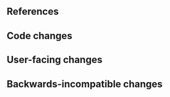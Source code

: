 <!--
Thanks for contributing to JupyterLab!
Please fill out the following items to submit a pull request.
See the contributing guidelines for more information:
https://github.com/jupyterlab/jupyterlab/blob/master/CONTRIBUTING.md
-->

## References

<!-- Note here issue numbers this pull request addresses (should be at least one, see contributing guidelines above). -->

<!-- Note here any other pull requests that address this issue and how this pull request is different. -->

## Code changes

<!-- Describe here the code changes and how they address the issue. -->

## User-facing changes

<!-- Describe here any visual or user interaction changes and how they address the issue. -->

<!-- For visual changes, include before and after screenshots here. -->

## Backwards-incompatible changes

<!-- Describe here any backwards-incompatible changes to JupyterLab public APIs. -->
